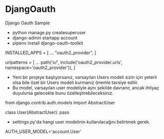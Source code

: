 # DjangOauth
Django Oauth Sample

* python manage.py createsuperuser
* django-admin startapp account
* pipenv install django-oauth-toolkit

INSTALLED_APPS = [
    ...
    "oauth2_provider",
]


urlpatterns = [
    ...
    path('o/', include('oauth2_provider.urls', namespace='oauth2_provider')),
]

* Yeni bir projeye başlıyorsanız, varsayılan Users modeli sizin için yeterli olsa bile özel bir Users modeli kurmanız önemle tavsiye edilir.
* Bu model, varsayılan user modeliyle aynı şekilde davranır, ancak ihtiyaç duyulursa gelecekte bunu özelleştirebileceksiniz. 

from django.contrib.auth.models import AbstractUser

class User(AbstractUser):
    pass

* settings.py'da hangi user modelinin kullanılacağını belirtmek gerek.

AUTH_USER_MODEL='account.User'

